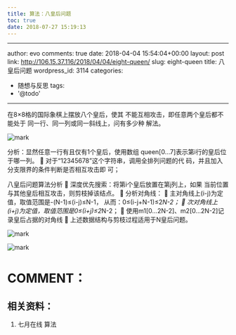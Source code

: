 ```yaml
---
title: 算法：八皇后问题
toc: true
date: 2018-07-27 15:19:13
---
```

---
author: evo
comments: true
date: 2018-04-04 15:54:04+00:00
layout: post
link: http://106.15.37.116/2018/04/04/eight-queen/
slug: eight-queen
title: 八皇后问题
wordpress_id: 3114
categories:
- 随想与反思
tags:
- '@todo'
---

<!-- more -->



在8×8格的国际象棋上摆放八个皇后，使其
不能互相攻击，即任意两个皇后都不能处于
同一行、同一列或同一斜线上，问有多少种
解法。




![mark](http://pacdb2bfr.bkt.clouddn.com/blog/image/180727/295h2d7fGL.png?imageslim)

分析：显然任意一行有且仅有1个皇后，使用数组
queen[0…7]表示第i行的皇后位于哪一列。
 对于“12345678”这个字符串，调用全排列问题的代
码，并且加入分支限界的条件判断是否相互攻击即
可；



八皇后问题算法分析
 深度优先搜索：将第i个皇后放置在第j列上，如果
当前位置与其他皇后相互攻击，则剪枝掉该结点。
 分析对角线：
 主对角线上(i-j)为定值，取值范围是-(N-1)≤(i-j)≤N-1，
从而：0≤(i-j+N-1)≤2*N-2；
 次对角线上(i+j)为定值，取值范围是0≤(i+j)≤2*N-2；
 使用m1[0…2N-2]、m2[0…2N-2]记录皇后占据的对角线
 上述数据结构与剪枝过程适用于N皇后问题。


![mark](http://pacdb2bfr.bkt.clouddn.com/blog/image/180727/6fiKFA8GFh.png?imageslim)



![mark](http://pacdb2bfr.bkt.clouddn.com/blog/image/180727/0570GHLi89.png?imageslim)




# COMMENT：




## 相关资料：






  1. 七月在线 算法
